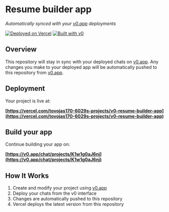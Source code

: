 # Resume builder app

*Automatically synced with your [v0.app](https://v0.app) deployments*

[![Deployed on Vercel](https://img.shields.io/badge/Deployed%20on-Vercel-black?style=for-the-badge&logo=vercel)](https://vercel.com/tovojas170-6029s-projects/v0-resume-builder-app)
[![Built with v0](https://img.shields.io/badge/Built%20with-v0.app-black?style=for-the-badge)](https://v0.app/chat/projects/K1w1g0aJ6nj)

## Overview

This repository will stay in sync with your deployed chats on [v0.app](https://v0.app).
Any changes you make to your deployed app will be automatically pushed to this repository from [v0.app](https://v0.app).

## Deployment

Your project is live at:

**[https://vercel.com/tovojas170-6029s-projects/v0-resume-builder-app](https://vercel.com/tovojas170-6029s-projects/v0-resume-builder-app)**

## Build your app

Continue building your app on:

**[https://v0.app/chat/projects/K1w1g0aJ6nj](https://v0.app/chat/projects/K1w1g0aJ6nj)**

## How It Works

1. Create and modify your project using [v0.app](https://v0.app)
2. Deploy your chats from the v0 interface
3. Changes are automatically pushed to this repository
4. Vercel deploys the latest version from this repository